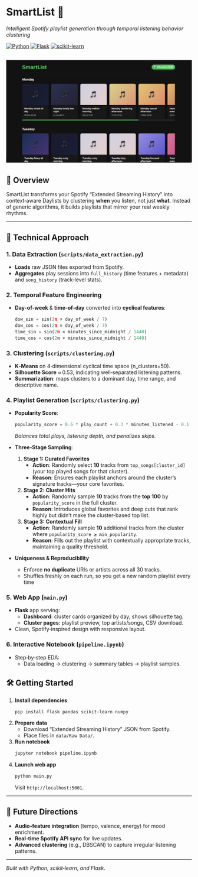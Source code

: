 # SmartList 🎵  
*Intelligent Spotify playlist generation through temporal listening behavior clustering*

[![Python](https://img.shields.io/badge/Python-3.8+-blue.svg)](https://python.org)  [![Flask](https://img.shields.io/badge/Flask-2.0+-green.svg)](https://flask.palletsprojects.com)  [![scikit-learn](https://img.shields.io/badge/scikit--learn-Latest-orange.svg)](https://scikit-learn.org)


![SmartList cover image](assets/dashboard.png)
---

## 🚀 Overview

SmartList transforms your Spotify “Extended Streaming History” into context‑aware Daylists by clustering **when** you listen, not just **what**. Instead of generic algorithms, it builds playlists that mirror your real weekly rhythms.

---

## 🧠 Technical Approach

### 1. Data Extraction (`scripts/data_extraction.py`)
- **Loads** raw JSON files exported from Spotify.  
- **Aggregates** play sessions into `full_history` (time features + metadata) and `song_history` (track‑level stats).

### 2. Temporal Feature Engineering
- **Day‑of‑week** & **time‑of‑day** converted into **cyclical features**:  
  ```python
  dow_sin = sin(2π × day_of_week / 7)
  dow_cos = cos(2π × day_of_week / 7)
  time_sin = sin(2π × minutes_since_midnight / 1440)
  time_cos = cos(2π × minutes_since_midnight / 1440)
  ```

### 3. Clustering (`scripts/clustering.py`)
- **K‑Means** on 4‑dimensional cyclical time space (n_clusters=50).  
- **Silhouette Score** ≈ 0.53, indicating well‑separated listening patterns.  
- **Summarization**: maps clusters to a dominant day, time range, and descriptive name.

### 4. Playlist Generation (`scripts/clustering.py`)
- **Popularity Score**:  
  ```python
  popularity_score = 0.6 * play_count + 0.3 * minutes_listened - 0.1 * skip_count
  ```  
  *Balances total plays, listening depth, and penalizes skips.*

- **Three‑Stage Sampling**:  
  1. **Stage 1: Curated Favorites**  
     - **Action**: Randomly select **10** tracks from `top_songs[cluster_id]` (your top played songs for that cluster).  
     - **Reason**: Ensures each playlist anchors around the cluster’s signature tracks—your core favorites.
  2. **Stage 2: Cluster Hits**  
     - **Action**: Randomly sample **10** tracks from the **top 100** by `popularity_score` in the full cluster.  
     - **Reason**: Introduces global favorites and deep cuts that rank highly but didn’t make the cluster-based top list.
  3. **Stage 3: Contextual Fill**  
     - **Action**: Randomly sample **10** additional tracks from the cluster where `popularity_score ≥ min_popularity`.  
     - **Reason**: Fills out the playlist with contextually appropriate tracks, maintaining a quality threshold.

- **Uniqueness & Reproducibility**  
  - Enforce **no duplicate** URIs or artists across all 30 tracks.  
  - Shuffles freshly on each run, so you get a new random playlist every time

### 5. Web App (`main.py`)
- **Flask** app serving:
  - **Dashboard**: cluster cards organized by day, shows silhouette tag.  
  - **Cluster pages**: playlist preview, top artists/songs, CSV download.  
- Clean, Spotify‑inspired design with responsive layout.

### 6. Interactive Notebook (`pipeline.ipynb`)
- Step‑by‑step EDA:  
  - Data loading → clustering → summary tables → playlist samples.

## 🛠️ Getting Started

1. **Install dependencies**  
   ```bash
   pip install flask pandas scikit-learn numpy
   ```
2. **Prepare data**  
   - Download “Extended Streaming History” JSON from Spotify.  
   - Place files in `data/Raw Data/`.  
3. **Run notebook**  
   ```bash
   jupyter notebook pipeline.ipynb
   ```
4. **Launch web app**  
   ```bash
   python main.py
   ```
   Visit `http://localhost:5001`.

---

## 🔮 Future Directions

- **Audio‑feature integration** (tempo, valence, energy) for mood enrichment.  
- **Real‑time Spotify API sync** for live updates.  
- **Advanced clustering** (e.g., DBSCAN) to capture irregular listening patterns.

---

*Built with Python, scikit‑learn, and Flask.*  
